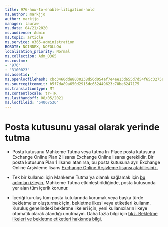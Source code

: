 ```yaml
---
title: 976-how-to-enable-litigation-hold
ms.author: markjjo
author: markjjo
manager: lauraw
ms.date: 04/21/2020
ms.audience: Admin
ms.topic: article
ms.service: o365-administration
ROBOTS: NOINDEX, NOFOLLOW
localization_priority: Normal
ms.collection: Adm_O365
ms.custom:
- "976"
- "3100023"
ms.assetid: ''
ms.openlocfilehash: cbc3460dde8030238d56d054af7e4ee13d655d7d54f65c3275a73e899dd6f813
ms.sourcegitcommit: b5f7da89a650d2915dc652449623c78be6247175
ms.translationtype: MT
ms.contentlocale: tr-TR
ms.lasthandoff: 08/05/2021
ms.locfileid: "54067536"
---
```

# <a name="place-a-mailbox-on-legal-hold"></a>Posta kutusunu yasal olarak yerinde tutma

- Posta kutusunu Mahkeme Tutma veya tutma In-Place posta kutusuna Exchange Online Plan 2 [](https://docs.microsoft.com/office365/servicedescriptions/office-365-platform-service-description/office-365-plan-options) lisansı Exchange Online lisansı gereklidir. Bir posta kutusuna Plan 1 lisansı atanırsa, bu posta kutusuna ayrı Exchange Online Arşivleme lisans [Exchange Online Arşivleme lisansı atabilirsiniz.](https://docs.microsoft.com/office365/servicedescriptions/exchange-online-archiving-service-description)

- Tek bir kullanıcı için Mahkeme Tutma'ya olanak sağlamak için [bu adımları izleyin.](https://docs.microsoft.com/microsoft-365/compliance/create-a-litigation-hold) Mahkeme Tutma etkinleştirildiğinde, posta kutusunda yer alan tüm içerik korunur.

- İçeriği kuruluş tüm posta kutularında korumak veya başka türde bekletmeler oluşturmak için, bekletme ilkesi veya etiketleri kullanın. Kuruluş genelindeki bekletme ilkeleri için, yeni kullanıcıların ilkeye otomatik olarak atandığı unutmayın. Daha fazla bilgi için [bkz. Bekletme ilkeleri ve bekletme etiketleri hakkında bilgi.](https://docs.microsoft.com/microsoft-365/compliance/retention-policies#applying-a-retention-policy-to-an-entire-organization-or-specific-locations) 
